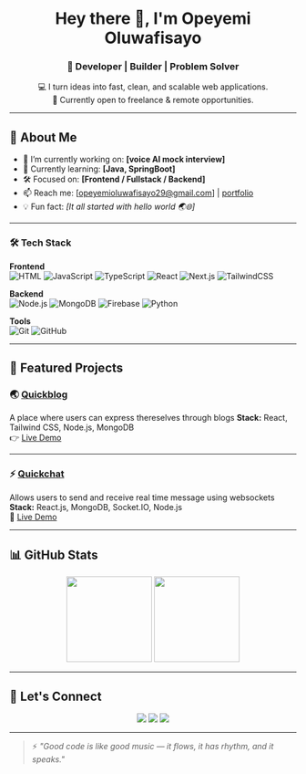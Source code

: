
<!-- Banner or hero text -->
<h1 align="center">Hey there 👋, I'm Opeyemi Oluwafisayo</h1>
<h3 align="center">🚀 Developer | Builder | Problem Solver</h3>

<p align="center">
  💻 I turn ideas into fast, clean, and scalable web applications.<br>
  🎯 Currently open to freelance & remote opportunities.
</p>

---

## 🧠 About Me

- 🔭 I’m currently working on: **[voice AI mock interview]**
- 🌱 Currently learning: **[Java, SpringBoot]**
- 🛠️ Focused on: **[Frontend / Fullstack / Backend]**
- 📫 Reach me: [opeyemioluwafisayo29@gmail.com] | [portfolio](https://devenny.vercel.app)
- 💡 Fun fact: *[It all started with hello world 🌏🌐]*

---

### 🛠 Tech Stack

**Frontend**  
![HTML](https://img.shields.io/badge/HTML5-E34F26?style=flat&logo=html5&logoColor=white)
![JavaScript](https://img.shields.io/badge/JavaScript-F7DF1E?style=flat&logo=javascript&logoColor=black)
![TypeScript](https://img.shields.io/badge/TypeScript-3178C6?style=flat&logo=typescript&logoColor=white)
![React](https://img.shields.io/badge/React-20232A?style=flat&logo=react&logoColor=61DAFB)
![Next.js](https://img.shields.io/badge/Next.js-000000?style=flat&logo=next.js&logoColor=white)
![TailwindCSS](https://img.shields.io/badge/Tailwind_CSS-38B2AC?style=flat&logo=tailwind-css&logoColor=white)

**Backend**  
![Node.js](https://img.shields.io/badge/Node.js-339933?style=flat&logo=node.js&logoColor=white)
![MongoDB](https://img.shields.io/badge/MongoDB-47A248?style=flat&logo=mongodb&logoColor=white)
![Firebase](https://img.shields.io/badge/Firebase-FFCA28?style=flat&logo=firebase&logoColor=black)
![Python](https://img.shields.io/badge/Python-3776AB?style=flat&logo=python&logoColor=white)

**Tools**  
![Git](https://img.shields.io/badge/Git-F05032?style=flat&logo=git&logoColor=white)
![GitHub](https://img.shields.io/badge/GitHub-181717?style=flat&logo=github&logoColor=white)


---

## 📂 Featured Projects

### 🌏 [Quickblog](https://github.com/Enisco29/quickblog)
A place where users can express thereselves through blogs
**Stack:** React, Tailwind CSS, Node.js, MongoDB  
👉 [Live Demo](http://quickblog-theta.vercel.app)

---

### ⚡ [Quickchat](https://github.com/Enisco29/quickchat)
Allows users to send and receive real time message using websockets 
**Stack:** React.js, MongoDB, Socket.IO, Node.js  
🔗 [Live Demo](https://quickchat-tan.vercel.app)

---

## 📊 GitHub Stats

<p align="center">
  <img src="https://github-readme-stats.vercel.app/api?username=Enisco29&show_icons=true&theme=radical" height="150" />
  <img src="https://github-readme-stats.vercel.app/api/top-langs/?username=Enisco29&layout=compact&theme=radical" height="150" />
</p>

---

## 🔗 Let's Connect

<p align="center">
  <a href="https://twitter.com/ennycodes"><img src="https://img.shields.io/badge/Twitter-blue?style=for-the-badge&logo=twitter&logoColor=white" /></a>
  <a href="https://www.linkedin.com/in/eniola-opeyemi-b6a701334/"><img src="https://img.shields.io/badge/LinkedIn-blue?style=for-the-badge&logo=linkedin&logoColor=white" /></a>
  <a href="mailto:opeyemioluwafisayo29@email.com"><img src="https://img.shields.io/badge/Email-red?style=for-the-badge&logo=gmail&logoColor=white" /></a>
</p>

---

> ⚡ *"Good code is like good music — it flows, it has rhythm, and it speaks."*

